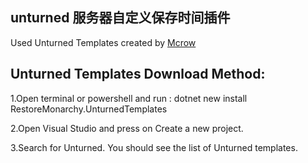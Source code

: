 unturned 服务器自定义保存时间插件
-

Used Unturned Templates created by [Mcrow](https://github.com/RestoreMonarchyPlugins)	

Unturned Templates Download Method:
-

1.Open terminal or powershell and run :
dotnet new install RestoreMonarchy.UnturnedTemplates

2.Open Visual Studio and press on Create a new project.

3.Search for Unturned. You should see the list of Unturned templates.

